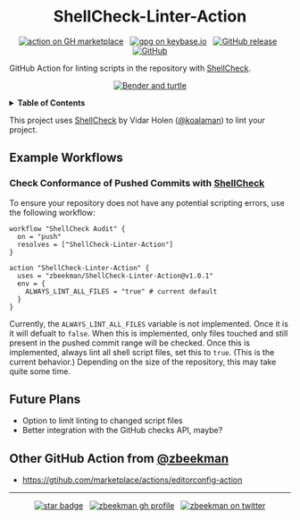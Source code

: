 <div align="center">

# ShellCheck-Linter-Action


[![action on GH marketplace][marketplace badge]][marketplace] &nbsp;
[![gpg on keybase.io][keybase badge]][keybase] &nbsp;
[![GitHub release][release badge]][latest release] &nbsp;
[![GitHub][LICENSE badge]][LICENSE]

</div>

GitHub Action for linting scripts in the repository with [ShellCheck].

<div align="center">

[![Bender and turtle][bender turtle]][marketplace]

</div>

<details><summary><b>Table of Contents</b></summary>
<p>

<!-- markdown-toc start - Don't edit this section. Run M-x markdown-toc-refresh-toc -->
**Table of Contents**

- [ShellCheck-Linter-Action](#shellcheck-linter-action)
  - [Example Workflows](#example-workflows)
    - [Check Conformance of Pushed Commits with ShellCheck](#check-conformance-of-pushed-commits-with-shellcheck)
  - [Future Plans](#future-plans)
  - [Other GitHub Action from @zbeekman](#other-github-action-from-zbeekman)

<!-- markdown-toc end -->

</p>
</details>

This project uses [ShellCheck] by Vidar Holen ([@koalaman]) to lint your project.

## Example Workflows

### Check Conformance of Pushed Commits with [ShellCheck]

To ensure your repository does not have any potential scripting errors, use the following workflow:

```workflow
workflow "ShellCheck Audit" {
  on = "push"
  resolves = ["ShellCheck-Linter-Action"]
}

action "ShellCheck-Linter-Action" {
  uses = "zbeekman/ShellCheck-Linter-Action@v1.0.1"
  env = {
    ALWAYS_LINT_ALL_FILES = "true" # current default
  }
}
```

Currently, the `ALWAYS_LINT_ALL_FILES` variable is not implemented. Once it is it will defualt to
`false`. When this is implemented, only files touched and still present in the pushed commit range
will be checked. Once this is implemented, always lint all shell script files, set this to
`true`. (This is the current behavior.) Depending on the size of the repository, this may take quite
some time.

## Future Plans

  - Option to limit linting to changed script files
  - Better integration with the GitHub checks API, maybe?

## Other GitHub Action from [@zbeekman]

  - https://gtihub.com/marketplace/actions/editorconfig-action

---

<div align="center">

[![star badge][star badge]][star] &nbsp;
[![zbeekman gh profile][gh follow]][gh profile] &nbsp;
[![zbeekman on twitter][twitter badge]][twitter]

</div>

[ShellCheck]: https://www.shellcheck.net
[@koalaman]: https://github.com/koalaman
[@zbeekman]: https://github.com/zbeekman

[bender turtle]: https://media.giphy.com/media/gYZ7qO81g4dt6/giphy.gif
<!--
Badges and local links
-->
[marketplace badge]: https://img.shields.io/badge/GitHub-Marketplace-lightblue.svg
[marketplace]: https://github.com/marketplace/actions/shellcheck-linter-action
[LICENSE badge]: https://img.shields.io/github/license/zbeekman/ShellCheck-Linter-Action.svg
[LICENSE]: https://github.com/zbeekman/ShellCheck-Linter-Action/blob/master/LICENSE
[release badge]: https://img.shields.io/github/release/zbeekman/ShellCheck-Linter-Action.svg
[latest release]: https://github.com/zbeekman/ShellCheck-Linter-Action/releases/latest
[keybase badge]: https://img.shields.io/keybase/pgp/zbeekman.svg
[keybase]: https://keybase.io/zbeekman
[twitter badge]: https://img.shields.io/twitter/follow/zbeekman.svg?style=social
[twitter]: https://twitter.com/intent/follow?screen_name=zbeekman
[star badge]: https://img.shields.io/github/stars/zbeekman/ShellCheck-Linter-Action.svg?style=social
[star]: https://github.com/zbeekman/ShellCheck-Linter-Action
[gh follow]: https://img.shields.io/github/followers/zbeekman.svg?style=social
[gh profile]: https://github.com/zbeekman
